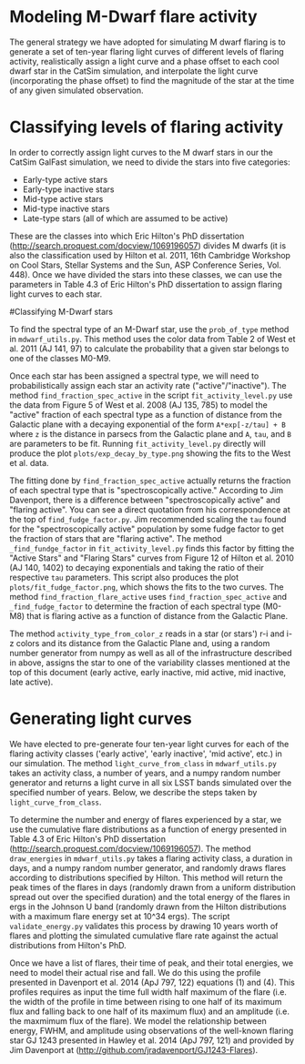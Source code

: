 # Modeling M-Dwarf flare activity

The general strategy we have adopted for simulating M dwarf flaring is to
generate a set of ten-year flaring light curves of different levels of
flaring activity, realistically assign a light curve and a phase offset
to each cool dwarf star in the CatSim simulation, and interpolate the
light curve (incorporating the phase offset) to find the magnitude of
the star at the time of any given simulated observation.

# Classifying levels of flaring activity

In order to correctly assign light curves to the M dwarf stars in our the CatSim
GalFast simulation, we need to divide the stars into five categories:

- Early-type active stars
- Early-type inactive stars
- Mid-type active stars
- Mid-type inactive stars
- Late-type stars (all of which are assumed to be active)

These are the classes into which Eric Hilton's PhD dissertation
(http://search.proquest.com/docview/1069196057) divides
M dwarfs (it is also the classification used by Hilton et al. 2011, 16th
Cambridge Workshop on Cool Stars, Stellar Systems and the Sun, ASP
Conference Series, Vol. 448).  Once we have divided the stars into these
classes, we can use the parameters in Table 4.3 of Eric Hilton's PhD
dissertation to assign flaring light curves to each star.

#Classifying M-Dwarf stars

To find the spectral type of an M-Dwarf star, use the `prob_of_type`
method in `mdwarf_utils.py`.  This method uses the color data from
Table 2 of West et al. 2011 (AJ 141, 97) to calculate the probability
that a given star belongs to one of the classes M0-M9.

Once each star has been assigned a spectral type, we will need to
probabilistically assign each star an activity rate ("active"/"inactive").
The method `find_fraction_spec_active` in the script
`fit_activity_level.py` use the data from
Figure 5 of West et al. 2008 (AJ 135, 785) to model the "active"
fraction of each spectral type as a function of distance from the
Galactic plane with a decaying exponential of the form `A*exp[-z/tau] + B`
where `z` is the distance in parsecs from the Galactic plane and `A`, `tau`,
and `B` are parameters to be fit.  Running `fit_activity_level.py` directly
will produce the plot `plots/exp_decay_by_type.png` showing the
fits to the West et al. data.

The fitting done by `find_fraction_spec_active` actually returns the fraction
of each spectral type that is "spectroscopically active."
According to Jim Davenport,
there is a difference between "spectroscopically active" and "flaring active".
You can see a direct quotation from his correspondence at the top of
`find_fudge_factor.py`.  Jim recommended scaling the `tau` found for the
"spectroscopically active" population by some fudge factor to get the fraction
of stars that are "flaring active".  The method `_find_fundge_factor` in
`fit_activity_level.py` finds this factor by
fitting the "Active Stars" and "Flaring Stars" curves from Figure 12 of Hilton
et al. 2010 (AJ 140, 1402) to decaying exponentials and taking the ratio of
their respective `tau` parameters.  This script also produces the plot
`plots/fit_fudge_factor.png`, which shows the fits to the two curves.
The method `find_fraction_flare_active` uses `find_fraction_spec_active` and
`_find_fudge_factor` to determine the fraction of each spectral type (M0-M8)
that is flaring active as a function of distance from the Galactic Plane.

The method `activity_type_from_color_z` reads in a star (or stars') r-i and i-z
colors and its distance from the Galactic Plane and, using a random number
generator from numpy as well as all of the infrastructure described in above,
assigns the star to one of the variability classes mentioned at the top of this
document (early active, early inactive, mid active, mid inactive, late active).

# Generating light curves

We have elected to pre-generate four ten-year light curves for each of the
flaring activity classes ('early active', 'early inactive', 'mid active', etc.)
in our simulation.  The method `light_curve_from_class` in `mdwarf_utils.py`
takes an activity class, a number of years, and a numpy random number
generator and returns a light curve in all six LSST bands simulated over
the specified number of years.  Below, we describe the steps taken by
`light_curve_from_class`.

To determine the number and energy of flares experienced by a star, we use the
cumulative flare distributions as a function of energy presented in Table 4.3 of
Eric Hilton's PhD dissertation (http://search.proquest.com/docview/1069196057).
The method `draw_energies` in `mdwarf_utils.py` takes a flaring activity class,
a duration in days, and a numpy random number generator, and randomly draws
flares according to distributions specified by Hilton.  This method will return
the peak times of the flares in days (randomly drawn from a uniform distribution
spread out over the specified duration) and the total energy of the flares in
ergs in the Johnson U band (randomly drawn from the Hilton distributions with a
maximum flare energy set at 10^34 ergs).  The script `validate_energy.py`
validates this process by drawing 10 years worth of flares and plotting the
simulated cumulative flare rate against the actual distributions from Hilton's
PhD.

Once we have a list of flares, their time of peak, and their total energies, we
need to model their actual rise and fall.  We do this using the profile
presented in Davenport et al. 2014 (ApJ 797, 122) equations (1) and (4).  This
profiles requires as input the time full width half maximum of the flare (i.e.
the width of the profile in time between rising to one half of its maximum flux
and falling back to one half of its maximum flux) and an amplitude (i.e. the
maxmimum flux of the flare).  We model the relationship between energy, FWHM,
and amplitude using observations of the well-known flaring star GJ 1243
presented in Hawley et al. 2014 (ApJ 797, 121) and provided by Jim Davenport at
(http://github.com/jradavenport/GJ1243-Flares).
